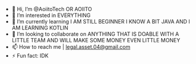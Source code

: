- 👋 Hi, I’m @AoiitoTech OR AOIITO
- 👀 I’m interested in EVERYTHING
- 🌱 I’m currently learning I AM STILL BEGINNER I KNOW A BIT JAVA AND I AM LEARNING KOTLIN
- 💞️ I’m looking to collaborate on ANYTHING THAT IS DOABLE WITH A LITTLE TEAM AND WILL MAKE SOME MONEY EVEN LITTLE MONEY
- 📫 How to reach me | legal.asset.04@gmail.com
- ⚡ Fun fact: IDK

<!---
AoiitoTech/AoiitoTech is a ✨ special ✨ repository because its `README.md` (this file) appears on your GitHub profile.
You can click the Preview link to take a look at your changes.
--->
